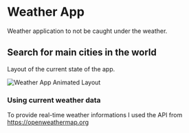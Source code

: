 # Weather App

Weather application to not be caught under the weather.

## Search for main cities in the world

Layout of the current state of the app.

![Weather App Animated Layout](src/Components/Assets/WeatherAppSample.gif)

### Using current weather data

To provide real-time weather informations I used the API from https://openweathermap.org

